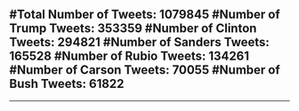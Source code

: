 #Total Number of Tweets: 1079845 
#Number of Trump Tweets: 353359
#Number of Clinton Tweets: 294821
#Number of Sanders Tweets: 165528
#Number of Rubio Tweets: 134261
#Number of Carson Tweets: 70055
#Number of Bush Tweets: 61822
---
---
